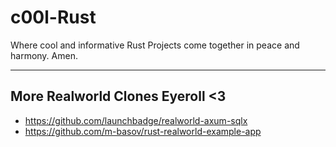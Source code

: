 # c00l-Rust

Where cool and informative Rust Projects come together in peace and harmony. Amen. 

----
## More Realworld Clones **Eyeroll** <3
- https://github.com/launchbadge/realworld-axum-sqlx
- https://github.com/m-basov/rust-realworld-example-app
